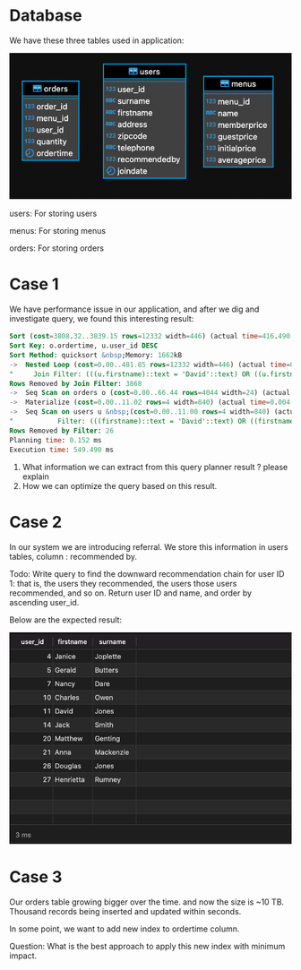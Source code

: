 # Database
We have these three tables used in application:

![img.png](img.png)

users: For storing users

menus: For storing menus

orders: For storing orders



# Case 1
We have performance issue in our application, and after we dig and investigate query, we found this interesting result:


```sql
Sort (cost=3808.32..3839.15 rows=12332 width=446) (actual time=416.490..481.491 rows=16352 loops=1)
Sort Key: o.ordertime, u.user_id DESC
Sort Method: quicksort &nbsp;Memory: 1662kB
->  Nested Loop (cost=0.00..481.85 rows=12332 width=446) (actual time=0.136..316.869 rows=16352 loops=1)
"     Join Filter: (((u.firstname)::text = 'David'::text) OR ((u.firstname)::text = 'Smith'::text) OR ((u.surname)::text = 'Farrell'::text) OR (((u.surname)::text = 'Tracy'::text) AND (u.user_id = o.user_id)))"
Rows Removed by Join Filter: 3868
->  Seq Scan on orders o (cost=0.00..66.44 rows=4044 width=24) (actual time=0.027..16.957 rows=4044 loops=1)
->  Materialize (cost=0.00..11.02 rows=4 width=840) (actual time=0.004..0.025 rows=5 loops=4044)
->  Seq Scan on users u &nbsp;(cost=0.00..11.00 rows=4 width=840) (actual time=0.015..0.068 rows=5 loops=1)
"           Filter: (((firstname)::text = 'David'::text) OR ((firstname)::text = 'Smith'::text) OR ((surname)::text = 'Farrell'::text) OR ((surname)::text = 'Tracy'::text))"
Rows Removed by Filter: 26
Planning time: 0.152 ms
Execution time: 549.490 ms
```

1. What information we can extract from this query planner result ? please explain
2. How we can optimize the query based on this result.


# Case 2
In our system we are introducing referral. We store this information in users tables, column : recommended by.

Todo: Write query to find the downward recommendation chain for user ID 1: that is, the users they recommended, the users those users recommended, and so on. Return user ID and name, and order by ascending user_id.

Below are the expected result:

![img_1.png](img_1.png)



# Case 3
Our orders table growing bigger over the time. and now the size is ~10 TB. Thousand records being inserted and updated within seconds.

In some point, we want to add new index to ordertime column.

Question: What is the best approach to apply this new index with minimum impact.